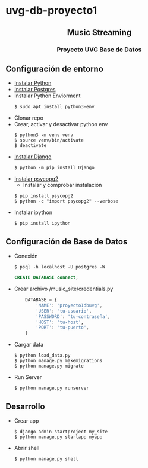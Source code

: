 # uvg-db-proyecto1

<h2 align="center">Music Streaming</h2>
<h3 align="center">Proyecto UVG Base de Datos</h3>

## Configuración de entorno

* [Instalar Python](https://www.python.org/)
* [Instalar Postgres](https://www.postgresql.org/)
* Instalar Python Enviorment
    ```shell
    $ sudo apt install python3-env
    ```
* Clonar repo
* Crear, activar y desactivar python env
    ```shell
    $ python3 -m venv venv
    $ source venv/bin/activate
    $ deactivate
    ```
* [Instalar Django](https://docs.djangoproject.com/en/3.0/topics/install/)
    ```shell
    $ python -m pip install Django
    ```
* [Instalar psycopg2](https://www.psycopg.org/)
    * Instalar y comprobar instalación
    ```shell
    $ pip install psycopg2
    $ python -c "import psycopg2" --verbose
    ```
* Instalar ipython 
    ```shell
    $ pip install ipython
    ```

## Configuración de Base de Datos

* Conexión
    ```shell
    $ psql -h localhost -U postgres -W
    ```
    ```sql
    CREATE DATABASE connect;
    ```

* Crear archivo /music_site/credentials.py
    ```python
        DATABASE = {
            'NAME': 'proyecto1dbuvg',
            'USER': 'tu-usuario',
            'PASSWORD': 'tu-contraseña',
            'HOST': 'tu-host',
            'PORT': 'tu-puerto',
        }
    ```

* Cargar data
    ```shell
    $ python load_data.py
    $ python manage.py makemigrations
    $ python manage.py migrate
    ```

* Run Server
    ```shell
    $ python manage.py runserver
    ```


## Desarrollo

* Crear app
    ```shell
    $ django-admin startproject my_site
    $ python manage.py startapp myapp
    ```
* Abrir shell
    ```shell
    $ python manage.py shell
    ```